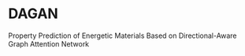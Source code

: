 # DAGAN
Property Prediction of Energetic Materials Based on Directional-Aware Graph Attention Network
